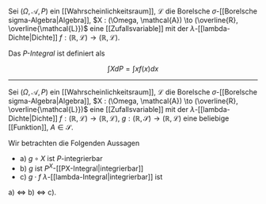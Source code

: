 Sei $(\Omega, \mathcal{A}, P)$ ein [[Wahrscheinlichkeitsraum]], $\mathcal{L}$ die Borelsche $\sigma$-[[Borelsche sigma-Algebra|Algebra]], $X : (\Omega, \mathcal{A}) \to (\overline{R}, \overline{\mathcal{L}})$ eine [[Zufallsvariable]] mit der $\lambda$-[[lambda-Dichte|Dichte]] $f : (\mathbb{R}, \mathcal{L}) \to (\mathbb{R}, \mathcal{L})$.

Das *$P$-Integral* ist definiert als

$$
	\int X dP = \int x f(x) dx
$$

---

Sei $(\Omega, \mathcal{A}, P)$ ein [[Wahrscheinlichkeitsraum]], $\mathcal{L}$ die Borelsche $\sigma$-[[Borelsche sigma-Algebra|Algebra]], $X : (\Omega, \mathcal{A}) \to (\overline{R}, \overline{\mathcal{L}})$ eine [[Zufallsvariable]] mit der $\lambda$-[[lambda-Dichte|Dichte]] $f : (\mathbb{R}, \mathcal{L}) \to (\mathbb{R}, \mathcal{L})$, $g : (\mathbb{R}, \mathscr{S}) \to (\mathbb{R}, \mathcal{L})$ eine beliebige [[Funktion]],  $A \in \mathscr{S}$.

Wir betrachten die Folgenden Aussagen
- a) $g \circ X$ ist $P$-integrierbar
- b) $g$ ist $P^X$-[[PX-Integral|integrierbar]]
- c) $g \cdot f$ $\lambda$-[[lambda-Integral|integrierbar]] ist

a) $\iff$ b) $\iff$ c).